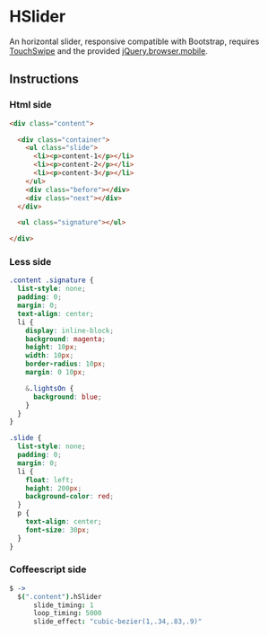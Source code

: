 HSlider
=================

An horizontal slider, responsive compatible with Bootstrap, requires [TouchSwipe](http://labs.rampinteractive.co.uk/touchSwipe/demos/) and the provided [jQuery.browser.mobile](http://detectmobilebrowser.com/).

## Instructions


### Html side

```html
<div class="content">

  <div class="container">
    <ul class="slide">
      <li><p>content-1</p></li>
      <li><p>content-2</p></li>
      <li><p>content-3</p></li>
    </ul>
    <div class="before"></div>
    <div class="next"></div>
  </div>

  <ul class="signature"></ul>

</div>
```

### Less side

```scss
.content .signature {
  list-style: none;
  padding: 0;
  margin: 0;
  text-align: center;
  li {
    display: inline-block;
    background: magenta;
    height: 10px;
    width: 10px;
    border-radius: 10px;
    margin: 0 10px;

    &.lightsOn {
      background: blue;
    }
  }
}

.slide {
  list-style: none;
  padding: 0;
  margin: 0;
  li {
    float: left;
    height: 200px;
    background-color: red;
  }
  p {
    text-align: center;
    font-size: 30px;
  }
}
```

### Coffeescript side

```coffeescript
$ ->
  $(".content").hSlider
      slide_timing: 1
      loop_timing: 5000
      slide_effect: "cubic-bezier(1,.34,.83,.9)"
```
